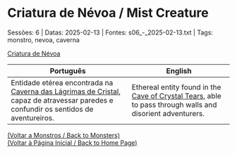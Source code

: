 
# Criatura de Névoa / Mist Creature

Sessões: 6 | Datas: 2025-02-13 | Fontes: s06_-_2025-02-13.txt | Tags: monstro, nevoa, caverna

[Criatura de Névoa](criatura_de_nevoa.png)

| Português | English |
|-----------|---------|
| Entidade etérea encontrada na [Caverna das Lágrimas de Cristal](caverna_das_lagrimas_de_cristal.md), capaz de atravessar paredes e confundir os sentidos de aventureiros. | Ethereal entity found in the [Cave of Crystal Tears](caverna_das_lagrimas_de_cristal.md), able to pass through walls and disorient adventurers. |

[(Voltar a Monstros / Back to Monsters)](monstros.md)  
[(Voltar à Página Inicial / Back to Home Page)](index.md)

